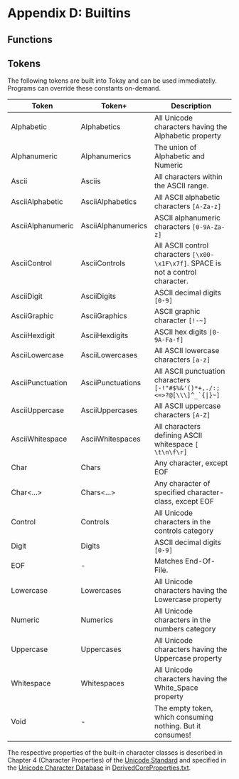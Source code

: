 # Appendix D: Builtins

## Functions

## Tokens

The following tokens are built into Tokay and can be used immediatelly. Programs can override these constants on-demand.

<table>
    <thead>
        <tr class="title">
            <th>
                Token
            </th>
            <th>
                Token+
            </th>
            <th>
                Description
            </th>
        </tr>
    </thead>
    <tbody>
        <tr><td>Alphabetic</td><td>Alphabetics</td><td>All Unicode characters having the Alphabetic property</td></tr>
        <tr><td>Alphanumeric</td><td>Alphanumerics</td><td>The union of Alphabetic and Numeric</td></tr>
        <tr><td>Ascii</td><td>Asciis</td><td>All characters within the ASCII range.</td></tr>
        <tr><td>AsciiAlphabetic</td><td>AsciiAlphabetics</td><td>All ASCII alphabetic characters <code>[A-Za-z]</code></td></tr>
        <tr><td>AsciiAlphanumeric</td><td>AsciiAlphanumerics</td><td>ASCII alphanumeric characters <code>[0-9A-Za-z]</code></td></tr>
        <tr><td>AsciiControl</td><td>AsciiControls</td><td>All ASCII control characters <code>[\x00-\x1F\x7f]</code>. SPACE is not a control character.</td></tr>
        <tr><td>AsciiDigit</td><td>AsciiDigits</td><td>ASCII decimal digits <code>[0-9]</code></td></tr>
        <tr><td>AsciiGraphic</td><td>AsciiGraphics</td><td>ASCII graphic character <code>[!-~]</code></td></tr>
        <tr><td>AsciiHexdigit</td><td>AsciiHexdigits</td><td>ASCII hex digits <code>[0-9A-Fa-f]</code></td></tr>
        <tr><td>AsciiLowercase</td><td>AsciiLowercases</td><td>All ASCII lowercase characters <code>[a-z]</code></td></tr>
        <tr><td>AsciiPunctuation</td><td>AsciiPunctuations</td><td>All ASCII punctuation characters <code>[-!"#$%&'()*+,./:;<=>?@[\\\]^_`{|}~]</code></td></tr>
        <tr><td>AsciiUppercase</td><td>AsciiUppercases</td><td>All ASCII uppercase characters <code>[A-Z]</code></td></tr>
        <tr><td>AsciiWhitespace</td><td>AsciiWhitespaces</td><td>All characters defining ASCII whitespace <code>[ \t\n\f\r]</code></td></tr>
        <tr><td>Char</td><td>Chars</td><td>Any character, except EOF</td></tr>
        <tr><td>Char<...></td><td>Chars<...></td><td>Any character of specified character-class, except EOF</td></tr>
        <tr><td>Control</td><td>Controls</td><td>All Unicode characters in the controls category</td></tr>
        <tr><td>Digit</td><td>Digits</td><td>ASCII decimal digits <code>[0-9]</code></td></tr>
        <tr><td>EOF</td><td>-</td><td>Matches End-Of-File.</td></tr>
        <tr><td>Lowercase</td><td>Lowercases</td><td>All Unicode characters having the Lowercase property</td></tr>
        <tr><td>Numeric</td><td>Numerics</td><td>All Unicode characters in the numbers category</td></tr>
        <tr><td>Uppercase</td><td>Uppercases</td><td>All Unicode characters having the Uppercase property</td></tr>
        <tr><td>Whitespace</td><td>Whitespaces</td><td>All Unicode characters having the White_Space property</td></tr>
        <tr><td>Void</td><td>-</td><td>The empty token, which consuming nothing. But it consumes!</td></tr>
    </tbody>
</table>

The respective properties of the built-in character classes is described in Chapter 4 (Character Properties) of the [Unicode Standard](https://www.unicode.org/versions/latest/) and specified in the [Unicode Character Database](https://www.unicode.org/reports/tr44) in [DerivedCoreProperties.txt](https://www.unicode.org/Public/UCD/latest/ucd/DerivedCoreProperties.txt).
